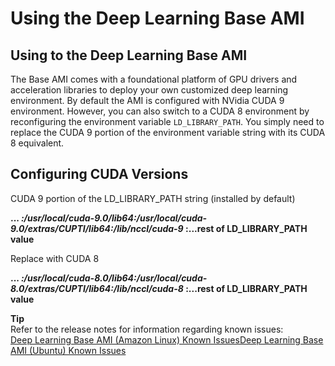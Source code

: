 # Using the Deep Learning Base AMI<a name="tutorial-base"></a>

## Using to the Deep Learning Base AMI<a name="tutorial-base-overview"></a>

The Base AMI comes with a foundational platform of GPU drivers and acceleration libraries to deploy your own customized deep learning environment\. By default the AMI is configured with NVidia CUDA 9 environment\. However, you can also switch to a CUDA 8 environment by reconfiguring the environment variable `LD_LIBRARY_PATH`\. You simply need to replace the CUDA 9 portion of the environment variable string with its CUDA 8 equivalent\.

## Configuring CUDA Versions<a name="tutorial-base-cuda"></a>

CUDA 9 portion of the LD\_LIBRARY\_PATH string \(installed by default\)

**\.\.\. *:/usr/local/cuda\-9\.0/lib64:/usr/local/cuda\-9\.0/extras/CUPTI/lib64:/lib/nccl/cuda\-9* :\.\.\.rest of LD\_LIBRARY\_PATH value**

Replace with CUDA 8

**\.\.\. *:/usr/local/cuda\-8\.0/lib64:/usr/local/cuda\-8\.0/extras/CUPTI/lib64:/lib/nccl/cuda\-8* :\.\.\.rest of LD\_LIBRARY\_PATH value**

**Tip**  
Refer to the release notes for information regarding known issues:  
[Deep Learning Base AMI \(Amazon Linux\) Known IssuesDeep Learning Base AMI \(Ubuntu\) Known Issues](BASE_AML1.md#BASE_AML1-known-issues)